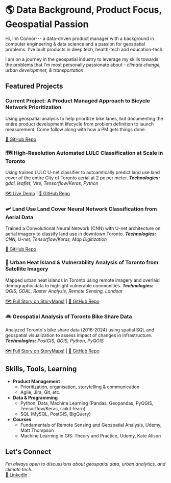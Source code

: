 # 🌎 Data Background, Product Focus, Geospatial Passion
Hi, I'm Connor--- a data-driven product manager with a background in computer engineering & data science and a passion for geospatial problems. I've built products in deep tech, health-tech and education-tech. 

I am on a journey in the geospatial industry to leverage my skills towards the problems that I'm most personally passionate about - *climate change, urban developmnet, & transportation*.

## Featured Projects
### Current Project: A Product Managed Approach to Bicycle Network Prioritization
Using geospatial analysis to help prioritize bike lanes, but documenting the entire product development lifecycle from problem definition to launch measurement. Come follow along with how a PM gets things done.

[🔗 GitHub Repo](https://github.com/connorcrowe/to-bike-network-prioritization)

### 🗺️ High-Resolution Automated LULC Classification at Scale in Toronto
Using trained LULC U-net classifier to autoamtically predict land use land cover of the entire City of Toronto aerial at 2 px per meter. 
***Technologies:** gdal, leaflet, Vite, Tensorflow/Keras, Python*

[🗺️ Live Demo](https://connorcrowe.github.io/to-lulc-scale/) | [🔗 GitHub Repo](https://github.com/connorcrowe/to-lulc-scale)

### 🛩️ Land Use Land Cover Neural Network Classification from Aerial Data
Trained a Convolutional Neural Network (CNN) with U-net architecture on aerial imagery to classify land use in downtown Toronto.
***Technologies:** CNN, U-net, Tensorflow/Keras, Map Digitization*

[🔗 GitHub Repo](https://github.com/connorcrowe/to-lulc-aiml)

### 🌆 Urban Heat Island & Vulnerability Analysis of Toronto from Satellite Imagery
Mapped urban heat islands in Toronto using remote imagery and overlaid demographic data to highlight vulnerable communities.
***Technologies:** QGIS, GDAL, Raster Analysis, Remote Sensing, Landsat*

[🗺️ Full Story on StoryMaps!](https://storymaps.com/stories/ac363812a8e146f6b4d61aea3fd55a83) | [🔗 GitHub Repo](https://github.com/connorcrowe/to-urban-heat-island)

### 🚲 Geospatial Analysis of Toronto Bike Share Data
Analyzed Toronto's bike share data (2016-2024) using spatial SQL and geospatial visualization to assess impact of changes in infrastructure.
***Technologies:** PostGIS, QGIS, Python, PyQGIS*

[🗺️ Full Story on StoryMaps!](https://storymaps.com/stories/977d7a48e8104952b3843b25ddda4ec3) | [🔗 GitHub Repo](https://github.com/connorcrowe/to-bike-analysis)

## Skills, Tools, Learning
- **Product Management**
    - Prioritization, organisation, storytelling & communication
    - Agile, Jira, Git, etc.
- **Data & Programming**
    - Python, Data, Machine Learning (Pandas, Geopandas, PyQGIS, Tensorflow/Keras, scikit-learn)
    - SQL (MySQL, PostGIS, BigQuery)
- **Courses**
    - Fundamentals of Remote Sensing and Geospatial Analysis, Udemy, Matt Thompson
    - Machine Learning in GIS: Theory and Practice, Udemy, Kate Alison

## Let's Connect
*I'm always open to discussions about geospatial data, urban analytics, and climate tech.*  
[💼 LinkedIn](https://www.linkedin.com/in/connorthecrowe/)

<!--### What I'm Reading
- **Geospatial & Urban Planning:** *The Death and Life of Great American Cities* by Jane Jacobs, *Confessions of a Recovering Engineer* by Charles Marohn
- **Product Management:** *Inspired* by Marty Cagan, *Empowered* by Marty Cagan, *Disciplined Entrepreneurship* by Bill Aulet -->
